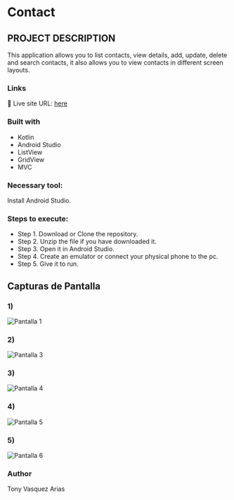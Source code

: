 # Contact

## PROJECT DESCRIPTION

This application allows you to list contacts, view details, add, update, delete and search contacts, it also allows you to view contacts in different screen layouts.

### Links
📌 Live site URL: [here](https://github.com/Tonyva002/Contacts)

### Built with

- Kotlin
- Android Studio
- ListView
- GridView
- MVC

### Necessary tool:

Install Android Studio.

### Steps to execute:

- Step 1. Download or Clone the repository.
- Step 2. Unzip the file if you have downloaded it.
- Step 3. Open it in Android Studio.
- Step 4. Create an emulator or connect your physical phone to the pc.
- Step 5. Give it to run.


## Capturas de Pantalla

### 1)
![Pantalla 1](https://github.com/user-attachments/assets/61391770-6f80-48b3-b52e-d12c36fa998d)

### 2)
![Pantalla 3](https://github.com/user-attachments/assets/ee562e3b-62d7-46b8-8a6e-7e640cc5068f)

### 3)
![Pantalla 4](https://github.com/user-attachments/assets/b17edddd-50e6-4f68-802d-19e913974087)

### 4)
![Pantalla 5](https://github.com/user-attachments/assets/f1857154-8f9d-4ce3-acd2-0896e5e80b59)

### 5)
![Pantalla 6](https://github.com/user-attachments/assets/cc3212cb-78e6-4e41-b30c-b88792d1a5d5)



### Author

Tony Vasquez Arias


